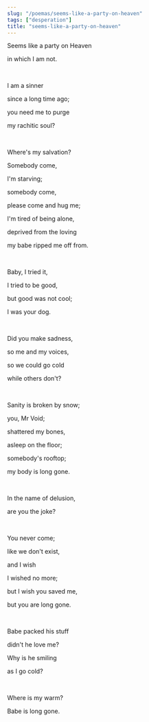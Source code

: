 ```yaml
---
slug: "/poemas/seems-like-a-party-on-heaven"
tags: ["desperation"]
title: "seems-like-a-party-on-heaven"
---
```

Seems like a party on Heaven

in which I am not.

&nbsp;

I am a sinner

since a long time ago;

you need me to purge

my rachitic soul?

&nbsp;

Where's my salvation?

Somebody come,

I'm starving;

somebody come,

please come and hug me;

I'm tired of being alone,

deprived from the loving

my babe ripped me off from.

&nbsp;

Baby, I tried it,

I tried to be good,

but good was not cool;

I was your dog.

&nbsp;

Did you make sadness,

so me and my voices,

so we could go cold

while others don't?

&nbsp;

Sanity is broken by snow;

you, Mr Void;

shattered my bones,

asleep on the floor;

somebody's rooftop;

my body is long gone.

&nbsp;

In the name of delusion,

are you the joke?

&nbsp;

You never come;

like we don't exist,

and I wish

I wished no more;

but I wish you saved me,

but you are long gone.

&nbsp;

Babe packed his stuff

didn't he love me?

Why is he smiling

as I go cold?

&nbsp;

Where is my warm?

Babe is long gone.